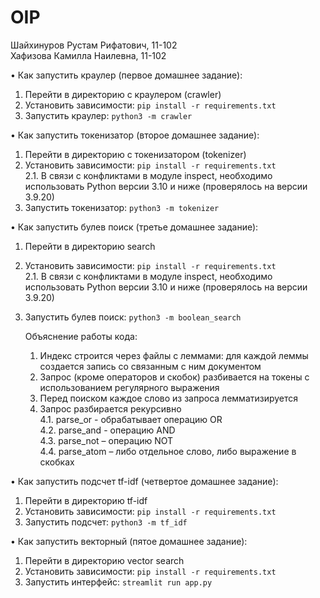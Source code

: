 # OIP

Шайхинуров Рустам Рифатович, 11-102  
Хафизова Камилла Наилевна, 11-102

• Как запустить краулер (первое домашнее задание):
1. Перейти в директорию с краулером (crawler)
2. Установить зависимости: `pip install -r requirements.txt`
3. Запустить краулер: `python3 -m crawler`

• Как запустить токенизатор (второе домашнее задание):
1. Перейти в директорию с токенизатором (tokenizer)
2. Установить зависимости: `pip install -r requirements.txt`  
  2.1. В связи с конфликтами в модуле inspect, необходимо использовать Python версии 3.10 и ниже (проверялось на версии 3.9.20)
3. Запустить токенизатор: `python3 -m tokenizer`

• Как запустить булев поиск (третье домашнее задание):
1. Перейти в директорию search
2. Установить зависимости: `pip install -r requirements.txt`  
  2.1. В связи с конфликтами в модуле inspect, необходимо использовать Python версии 3.10 и ниже (проверялось на версии 3.9.20)
3. Запустить булев поиск: `python3 -m boolean_search`

    Объяснение работы кода:
    1. Индекс строится через файлы с леммами: для каждой леммы создается запись со связанным с ним документом
    2. Запрос (кроме операторов и скобок) разбивается на токены с использованием регулярного выражения
    3. Перед поиском каждое слово из запроса лемматизируется
    4. Запрос разбирается рекурсивно  
        4.1. parse_or - обрабатывает операцию OR  
        4.2. parse_and - операцию AND  
        4.3. parse_not – операцию NOT  
        4.4. parse_atom – либо отдельное слово, либо выражение в скобках  

• Как запустить подсчет tf-idf (четвертое домашнее задание):
1. Перейти в директорию tf-idf
2. Установить зависимости: `pip install -r requirements.txt`  
3. Запустить подсчет: `python3 -m tf_idf`


• Как запустить векторный (пятое домашнее задание):
1. Перейти в директорию vector search
2. Установить зависимости: `pip install -r requirements.txt`  
3. Запустить интерфейс: `streamlit run app.py`


